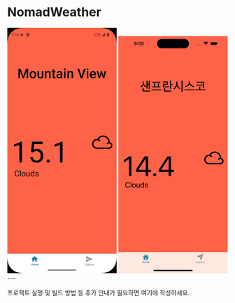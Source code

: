 # NomadWeather


<img src="images/sh_android.png" alt="Android 실행 화면" width="250"/>
<img src="images/sh_ios.png" alt="iOS 실행 화면" width="250"/>
---

프로젝트 실행 및 빌드 방법 등 추가 안내가 필요하면 여기에 작성하세요.
